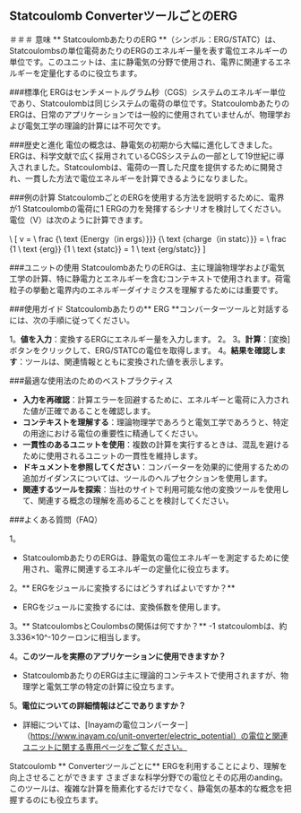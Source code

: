 ## Statcoulomb ConverterツールごとのERG

＃＃＃ 意味
** StatcoulombあたりのERG **（シンボル：ERG/STATC）は、Statcoulombsの単位電荷あたりのERGのエネルギー量を表す電位エネルギーの単位です。このユニットは、主に静電気の分野で使用され、電界に関連するエネルギーを定量化するのに役立ちます。

###標準化
ERGはセンチメートルグラム秒（CGS）システムのエネルギー単位であり、Statcoulombは同じシステムの電荷の単位です。StatcoulombあたりのERGは、日常のアプリケーションでは一般的に使用されていませんが、物理学および電気工学の理論的計算には不可欠です。

###歴史と進化
電位の概念は、静電気の初期から大幅に進化してきました。ERGは、科学文献で広く採用されているCGSシステムの一部として19世紀に導入されました。Statcoulombは、電荷の一貫した尺度を提供するために開発され、一貫した方法で電位エネルギーを計算できるようになりました。

###例の計算
StatcoulombごとのERGを使用する方法を説明するために、電界が1 Statcoulombの電荷に1 ERGの力を発揮するシナリオを検討してください。電位（V）は次のように計算できます。

\ [
v = \ frac {\ text {Energy（in ergs）}}} {\ text {charge（in statc）}} = \ frac {1 \ text {erg}} {1 \ text {statc}} = 1 \ text {erg/statc}}
\]

###ユニットの使用
StatcoulombあたりのERGは、主に理論物理学および電気工学の計算、特に静電力とエネルギーを含むコンテキストで使用されます。荷電粒子の挙動と電界内のエネルギーダイナミクスを理解するためには重要です。

###使用ガイド
Statcoulombあたりの** ERG **コンバーターツールと対話するには、次の手順に従ってください。

1。**値を入力**：変換するERGにエネルギー量を入力します。
2。
3。**計算**：[変換]ボタンをクリックして、ERG/STATCの電位を取得します。
4。**結果を確認します**：ツールは、関連情報とともに変換された値を表示します。

###最適な使用法のためのベストプラクティス
-  **入力を再確認**：計算エラーを回避するために、エネルギーと電荷に入力された値が正確であることを確認します。
-  **コンテキストを理解する**：理論物理学であろうと電気工学であろうと、特定の用途における電位の重要性に精通してください。
-  **一貫性のあるユニットを使用**：複数の計算を実行するときは、混乱を避けるために使用されるユニットの一貫性を維持します。
-  **ドキュメントを参照してください**：コンバーターを効果的に使用するための追加ガイダンスについては、ツールのヘルプセクションを使用します。
-  **関連するツールを探索**：当社のサイトで利用可能な他の変換ツールを使用して、関連する概念の理解を高めることを検討してください。

###よくある質問（FAQ）

1。
-  StatcoulombあたりのERGは、静電気の電位エネルギーを測定するために使用され、電界に関連するエネルギーの定量化に役立ちます。

2。** ERGをジュールに変換するにはどうすればよいですか？**
-  ERGをジュールに変換するには、変換係数を使用します。

3。** StatcoulombsとCoulombsの関係は何ですか？**
-1 statcoulombは、約3.336×10^-10クーロンに相当します。

4。**このツールを実際のアプリケーションに使用できますか？**
-  StatcoulombあたりのERGは主に理論的コンテキストで使用されますが、物理学と電気工学の特定の計算に役立ちます。

5。**電位についての詳細情報はどこでありますか？**
- 詳細については、[Inayamの電位コンバーター]（https://www.inayam.co/unit-onverter/electric_potential）の電位と関連ユニットに関する専用ページをご覧ください。

Statcoulomb ** Converterツールごとに** ERGを利用することにより、理解を向上させることができます さまざまな科学分野での電位とその応用のanding。このツールは、複雑な計算を簡素化するだけでなく、静電気の基本的な概念を把握するのにも役立ちます。